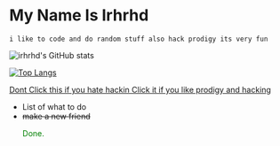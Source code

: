  # My Name Is Irhrhd                                      

    i like to code and do random stuff also hack prodigy its very fun

![irhrhd's GitHub stats](https://github-readme-stats.vercel.app/api?username=irhrhd&theme=synthwave&show_icons=true)

[![Top Langs](https://github-readme-stats.vercel.app/api/top-langs/?username=irhrhd&layout=compact&theme=synthwave)](https://github.com/anuraghazra/github-readme-stats)

<a href="https://github.com/Prodigy-Hacking/ProdigyMathGameHacking">Dont Click this if you hate hackin Click it if you like prodigy and hacking</a>

<ul>
 <li>List of what to do</li>
 <li><strike>make a new friend</strike><p style="color:green">Done.</p></li>
 </ul>
   

